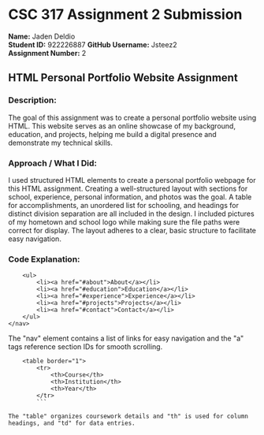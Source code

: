 # CSC 317 Assignment 2 Submission

**Name:** Jaden Deldio  
**Student ID:** 922226887
**GitHub Username:** Jsteez2  
**Assignment Number:** 2  

## HTML Personal Portfolio Website Assignment

### Description:
The goal of this assignment was to create a personal portfolio website using HTML. This website serves as an online showcase of my background, education, and projects, helping me build a digital presence and demonstrate my technical skills.

### Approach / What I Did:
I used structured HTML elements to create a personal portfolio webpage for this HTML assignment.  Creating a well-structured layout with sections for school, experience, personal information, and photos was the goal. A table for accomplishments, an unordered list for schooling, and headings for distinct division separation are all included in the design.  I included pictures of my hometown and school logo while making sure the file paths were correct for display.  The layout adheres to a clear, basic structure to facilitate easy navigation.

### Code Explanation:

```<nav>
    <ul>
        <li><a href="#about">About</a></li>
        <li><a href="#education">Education</a></li>
        <li><a href="#experience">Experience</a></li>
        <li><a href="#projects">Projects</a></li>
        <li><a href="#contact">Contact</a></li>
    </ul>
</nav>
```

The "nav" element contains a list of links for easy navigation and the "a" tags reference section IDs for smooth scrolling.

```<h3>Relevant Courses & Achievements</h3>
    <table border="1">
        <tr>
            <th>Course</th>
            <th>Institution</th>
            <th>Year</th>
        </tr>
        ```
        
The "table" organizes coursework details and "th" is used for column headings, and "td" for data entries.




